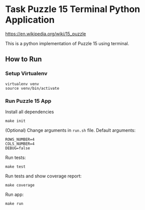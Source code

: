 # Task Puzzle 15 Terminal Python Application
https://en.wikipedia.org/wiki/15_puzzle

This is a python implementation of Puzzle 15 using terminal.

## How to Run
### Setup Virtualenv
```
virtualenv venv
source venv/bin/activate
```

### Run Puzzle 15 App
Install all dependencies
```
make init
```

(Optional) Change arguments in `run.sh` file. Default arguments:
```
ROWS_NUMBER=4
COLS_NUMBER=4
DEBUG=false
```

Run tests:
```
make test
```

Run tests and show coverage report:
```
make coverage
```

Run app:
```
make run
```
